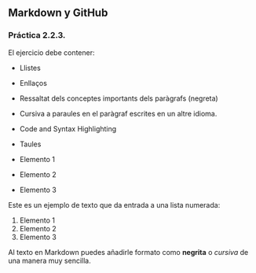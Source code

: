 ## Markdown y GitHub
### Práctica 2.2.3.
El ejercicio debe contener:

-  Llistes
-  Enllaços
- Ressaltat dels conceptes importants dels paràgrafs (negreta)
-  Cursiva a paraules en el paràgraf escrites en un altre idioma.
-  Code and Syntax Highlighting
-  Taules

- Elemento 1
- Elemento 2
- Elemento 3

Este es un ejemplo de texto que da entrada a una lista numerada:

1. Elemento 1
2. Elemento 2
3. Elemento 3

Al texto en Markdown puedes añadirle formato como **negrita** o *cursiva* de una manera muy sencilla.
